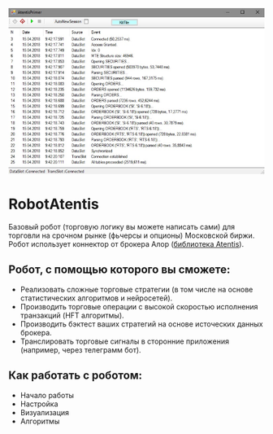 ![Альтернативный текст](https://github.com/DmitryLagutin/RobotAtentis/blob/master/photo.jpg "Подсказка")

# RobotAtentis
Базовый робот (торговую логику вы можете написать сами) для торговли на срочном рынке (фьчерсы и опционы) Московской биржи.
Робот использует коннектор от брокера Алор ([библиотека Atentis](https://alorbroker.ru/trading/tools/ "Ссылка на сайт брокера")).

## Робот, с помощью которого вы сможете:

+ Реализовать сложные торговые стратегии (в том числе на основе статистических алгоритмов и нейросетей).
+ Производить торговые операции с высокой скоростью исполнения транзакций (HFT алгоритмы).
+ Производить бэктест ваших стратегий на основе источеских данных брокера.
+ Транслировать торговые сигналы в сторонние приложения (например, через телеграмм бот).

## Как работать с роботом:

+ Начало работы
+ Настройка
+ Визуализация
+ Алгоритмы
